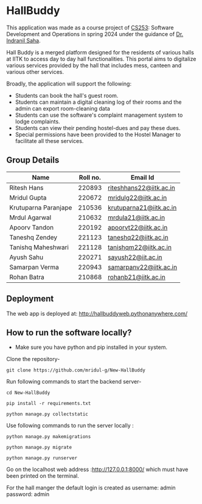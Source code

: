 HallBuddy
==================================

This application was made as a course project of [CS253](https://www.cse.iitk.ac.in/users/isaha/Courses/sdo22.shtml/): Software Development and Operations in spring 2024 under 
the guidance of [Dr. Indranil Saha](https://www.cse.iitk.ac.in/users/isaha/).

Hall Buddy is a merged platform designed for the residents of various halls at IITK to access day to day hall functionalities. This portal aims to 
digitalize various services provided by the hall that includes mess, canteen and various other services. 

Broadly, the application will support the following:

* Students can book the hall's guest room.
* Students can maintain a digital cleaning log of their rooms and the admin can export room-cleaning data
* Students can use the software's complaint management system to lodge complaints.
* Students can view their pending hostel-dues and pay these dues.
* Special permissions have been provided to the Hostel Manager to facilitate all these services.

## Group Details

| Name                   | Roll no. | Email Id                |
| ---------------------- | -------- | ----------------------- |
| Ritesh Hans            | 220893   | riteshhans22@iitk.ac.in |
| Mridul Gupta           | 220672   | mridulg22@iitk.ac.in    |
| Krutuparna Paranjape   | 210536   | krutuparna21@iitk.ac.in |
| Mrdul Agarwal          | 210632   | mrdula21@iitk.ac.in     |
| Apoorv Tandon          | 220192   | apoorvt22@iitk.ac.in    |
| Taneshq Zendey         | 221123   | taneshq22@iitk.ac.in    |
| Tanishq Maheshwari     | 221128   | tanishqm22@iitk.ac.in   |
| Ayush Sahu             | 220271   | sayush22@iit.ac.in      |
| Samarpan Verma         | 220943   | samarpanv22@iitk.ac.in  |
| Rohan Batra            | 210868   | rohanb21@iitk.ac.in     |

## Deployment

The web app is deployed at: http://hallbuddyweb.pythonanywhere.com/

## How to run the software locally?

* Make sure you have python and pip installed in your system.

Clone the repository-

```
git clone https://github.com/mridul-g/New-HallBuddy
```

Run following commands to start the backend server-

```
cd New-HallBuddy
```

```
pip install -r requirements.txt
```

```
python manage.py collectstatic
```
Use following commands to run the server locally : 
```
python manage.py makemigrations
```
```
python manage.py migrate
```

```
python manage.py runserver
```

Go on the localhost web address :http://127.0.0.1:8000/ which must have been printed on the terminal.

For the hall manger the default login is created as username: admin  password: admin
